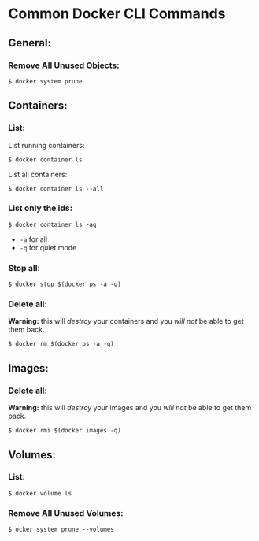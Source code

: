 # Common Docker CLI Commands

## General:

### Remove All Unused Objects:
```
$ docker system prune
```

## Containers:

### List:

List running containers:
```
$ docker container ls
```

List all containers:
```
$ docker container ls --all
```

### List only the ids:
```
$ docker container ls -aq
```
* `-a` for all
* `-q` for quiet mode

### Stop all:
```
$ docker stop $(docker ps -a -q)
```

### Delete all:
**Warning:** this will _destroy_ your containers and you _will not_ be able to get them back.
```
$ docker rm $(docker ps -a -q)
```


## Images:

### Delete all:
**Warning:** this will _destroy_ your images and you _will not_ be able to get them back.
```
$ docker rmi $(docker images -q)
```

## Volumes:

### List:
```
$ docker volume ls
```

### Remove All Unused Volumes:
```
$ ocker system prune --volumes
```
